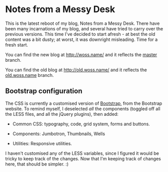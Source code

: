 # Notes from a Messy Desk

This is the latest reboot of my blog, Notes from a Messy Desk. There have been
many incarnations of my blog, and several have tried to carry over the previous
versions. This time I've decided to start afresh - at best the old content was
a bit dusty; at worst, it was downright misleading. Time for a fresh start.

You can find the new blog at <http://woss.name/> and it reflects the
[master](https://github.com/mathie/mathie.github.io/tree/master) branch.

You can find the old blog at <http://old.woss.name/> and it reflects the
[old.woss.name](https://github.com/mathie/mathie.github.io/tree/old.woss.name)
branch.

## Bootstrap configuration

The CSS is currently a customised version of
[Bootstrap](http://getbootstrap.com/), from the Bootstrap website. To remind
myself, I deselected *all* the components (toggled off all the LESS files, and
all the jQuery plugins), then added:

* Common CSS: typography, code, grid system, forms and buttons.

* Components: Jumbotron, Thumbnails, Wells

* Utilities: Responsive utilities.

I haven't customised any of the LESS variables, since I figured it would be
tricky to keep track of the changes. Now that I'm keeping track of changes
here, that should be simpler. :)

